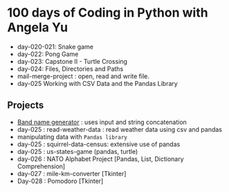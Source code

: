 # 100 days of Coding in Python with Angela Yu
- day-020-021: Snake game
- day-022: Pong Game
- day-023: Capstone II - Turtle Crossing
- day-024: Files, Directories and Paths
- mail-merge-project : open, read and write file.
- day-025 Working with CSV Data and the Pandas Library



## Projects
- [Band name generator](day-01/band-name-generator.py) : uses input and string concatenation 
- day-025 : read-weather-data : read weather data using csv and pandas
- manipulating data with `Pandas library`
- day-025 : squirrel-data-census: extensive use of pandas
- day-025 : us-states-game (pandas, turtle)
- day-026 : NATO Alphabet Project [Pandas, List, Dictionary Comprehension]
- day-027 : mile-km-converter [Tkinter]
- Day-028 : Pomodoro [Tkinter]
